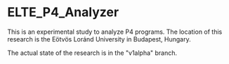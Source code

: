 # ELTE_P4_Analyzer

This is an experimental study to analyze P4 programs. The location of this research is the Eötvös Loránd University in Budapest, Hungary.

The actual state of the research is in the "v1alpha" branch.
